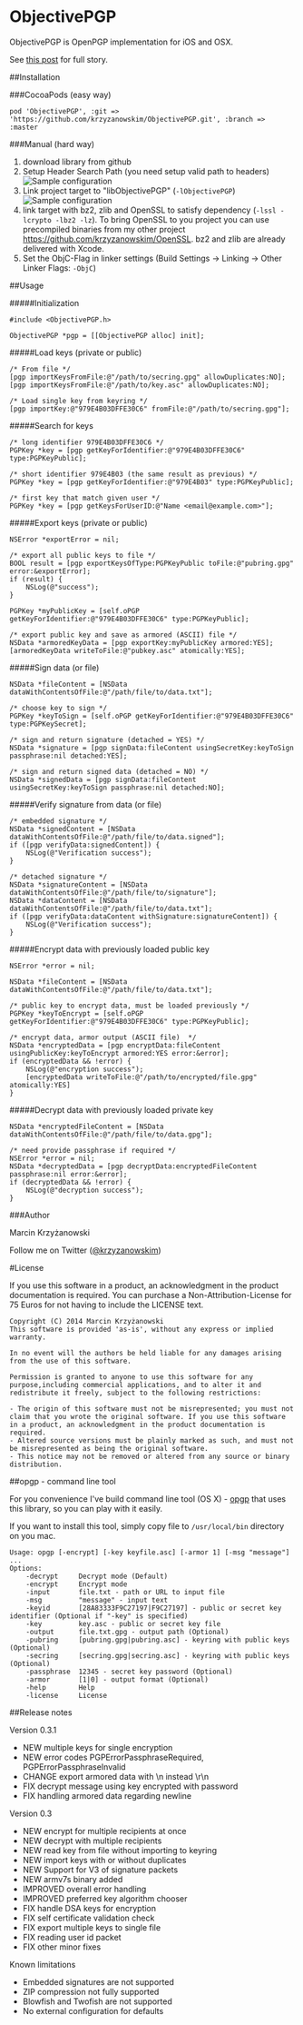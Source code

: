 ObjectivePGP
============

ObjectivePGP is OpenPGP implementation for iOS and OSX.

See [this post](https://medium.com/@krzyzanowskim/short-story-about-openpgp-for-ios-and-os-x-objectivepgp-9994547d4bea) for full story.

##Installation

###CocoaPods (easy way)

	pod 'ObjectivePGP', :git => 'https://github.com/krzyzanowskim/ObjectivePGP.git', :branch => :master

###Manual (hard way)

1. download library from github
2. Setup Header Search Path (you need setup valid path to headers)
![Sample configuration](http://cl.ly/image/153n3S2H0W2S/objectivepgp-set-headers.png)
3. Link project target to "libObjectivePGP" (`-lObjectivePGP`)
![Sample configuration](http://cl.ly/image/1z2s1O1h0c0F/objectivepgp-link-to-library.png)
4. link target with bz2, zlib and OpenSSL to satisfy dependency (`-lssl -lcrypto -lbz2 -lz`). To bring OpenSSL to you project you can use precompiled binaries from my other project https://github.com/krzyzanowskim/OpenSSL. bz2 and zlib are already delivered with Xcode.
5. Set the ObjC-Flag in linker settings (Build Settings -> Linking -> Other Linker Flags: `-ObjC`)

##Usage

#####Initialization

	#include <ObjectivePGP.h>
	
	ObjectivePGP *pgp = [[ObjectivePGP alloc] init];
	
#####Load keys (private or public)

	/* From file */
	[pgp importKeysFromFile:@"/path/to/secring.gpg" allowDuplicates:NO];
	[pgp importKeysFromFile:@"/path/to/key.asc" allowDuplicates:NO];
	
	/* Load single key from keyring */
	[pgp importKey:@"979E4B03DFFE30C6" fromFile:@"/path/to/secring.gpg"];
	
#####Search for keys

	/* long identifier 979E4B03DFFE30C6 */
	PGPKey *key = [pgp getKeyForIdentifier:@"979E4B03DFFE30C6" type:PGPKeyPublic];
	
	/* short identifier 979E4B03 (the same result as previous) */
	PGPKey *key = [pgp getKeyForIdentifier:@"979E4B03" type:PGPKeyPublic];
	
	/* first key that match given user */
	PGPKey *key = [pgp getKeysForUserID:@"Name <email@example.com>"];
	
#####Export keys (private or public)

	NSError *exportError = nil;
	
	/* export all public keys to file */
	BOOL result = [pgp exportKeysOfType:PGPKeyPublic toFile:@"pubring.gpg" error:&exportError];
	if (result) {
		NSLog(@"success");
	}
	
	PGPKey *myPublicKey = [self.oPGP getKeyForIdentifier:@"979E4B03DFFE30C6" type:PGPKeyPublic];
	
	/* export public key and save as armored (ASCII) file */
	NSData *armoredKeyData = [pgp exportKey:myPublicKey armored:YES];
	[armoredKeyData writeToFile:@"pubkey.asc" atomically:YES];

#####Sign data (or file)

	NSData *fileContent = [NSData dataWithContentsOfFile:@"/path/file/to/data.txt"];

	/* choose key to sign */
	PGPKey *keyToSign = [self.oPGP getKeyForIdentifier:@"979E4B03DFFE30C6" type:PGPKeySecret];

	/* sign and return signature (detached = YES) */
	NSData *signature = [pgp signData:fileContent usingSecretKey:keyToSign passphrase:nil detached:YES];

	/* sign and return signed data (detached = NO) */
	NSData *signedData = [pgp signData:fileContent usingSecretKey:keyToSign passphrase:nil detached:NO];
	
#####Verify signature from data (or file)

	/* embedded signature */
	NSData *signedContent = [NSData dataWithContentsOfFile:@"/path/file/to/data.signed"];
	if ([pgp verifyData:signedContent]) {
		NSLog(@"Verification success");
	}
	
	/* detached signature */
	NSData *signatureContent = [NSData dataWithContentsOfFile:@"/path/file/to/signature"];
	NSData *dataContent = [NSData dataWithContentsOfFile:@"/path/file/to/data.txt"];
	if ([pgp verifyData:dataContent withSignature:signatureContent]) {
		NSLog(@"Verification success");
	}
	
#####Encrypt data with previously loaded public key

    NSError *error = nil;

	NSData *fileContent = [NSData dataWithContentsOfFile:@"/path/file/to/data.txt"];
    
	/* public key to encrypt data, must be loaded previously */
	PGPKey *keyToEncrypt = [self.oPGP getKeyForIdentifier:@"979E4B03DFFE30C6" type:PGPKeyPublic];

	/* encrypt data, armor output (ASCII file)  */
	NSData *encryptedData = [pgp encryptData:fileContent usingPublicKey:keyToEncrypt armored:YES error:&error];
	if (encryptedData && !error) {
		NSLog(@"encryption success");
		[encryptedData writeToFile:@"/path/to/encrypted/file.gpg" atomically:YES]
	}


#####Decrypt data with previously loaded private key
    
	NSData *encryptedFileContent = [NSData dataWithContentsOfFile:@"/path/file/to/data.gpg"];
	
	/* need provide passphrase if required */
    NSError *error = nil;
	NSData *decryptedData = [pgp decryptData:encryptedFileContent passphrase:nil error:&error];
	if (decryptedData && !error) {
		NSLog(@"decryption success");
	}

###Author

Marcin Krzyżanowski

Follow me on Twitter ([@krzyzanowskim](http://twitter.com/krzyzanowskim))

#License

If you use this software in a product, an acknowledgment in the product documentation is required. You can purchase a Non-Attribution-License for 75 Euros for not having to include the LICENSE text.

```
Copyright (C) 2014 Marcin Krzyżanowski
This software is provided 'as-is', without any express or implied warranty. 

In no event will the authors be held liable for any damages arising from the use of this software. 

Permission is granted to anyone to use this software for any purpose,including commercial applications, and to alter it and redistribute it freely, subject to the following restrictions:

- The origin of this software must not be misrepresented; you must not claim that you wrote the original software. If you use this software in a product, an acknowledgment in the product documentation is required.
- Altered source versions must be plainly marked as such, and must not be misrepresented as being the original software.
- This notice may not be removed or altered from any source or binary distribution.
```

##opgp - command line tool

For you convenience I've build command line tool (OS X) - [opgp](https://github.com/krzyzanowskim/ObjectivePGP/blob/master/usr/local/bin/opgp) that uses this library, so you can play with it easily.

If you want to install this tool, simply copy file to `/usr/local/bin` directory on you mac.

	Usage: opgp [-encrypt] [-key keyfile.asc] [-armor 1] [-msg "message"] ...
	Options:
		-decrypt     Decrypt mode (Default)
		-encrypt     Encrypt mode 
		-input       file.txt - path or URL to input file
		-msg         "message" - input text
		-keyid       [28A83333F9C27197|F9C27197] - public or secret key identifier (Optional if "-key" is specified)
		-key         key.asc - public or secret key file
		-output      file.txt.gpg - output path (Optional)
		-pubring     [pubring.gpg|pubring.asc] - keyring with public keys (Optional)
		-secring     [secring.gpg|secring.asc] - keyring with public keys (Optional)
		-passphrase  12345 - secret key password (Optional)
		-armor       [1|0] - output format (Optional)
		-help        Help
		-license     License

##Release notes

Version 0.3.1

- NEW multiple keys for single encryption
- NEW error codes PGPErrorPassphraseRequired, PGPErrorPassphraseInvalid
- CHANGE export armored data with \n instead \r\n
- FIX decrypt message using key encrypted with password
- FIX handling armored data regarding newline

Version 0.3

- NEW encrypt for multiple recipients at once
- NEW decrypt with multiple recipients
- NEW read key from file without importing to keyring
- NEW import keys with or without duplicates
- NEW Support for V3 of signature packets
- NEW armv7s binary added
- IMPROVED overall error handling
- IMPROVED preferred key algorithm chooser
- FIX handle DSA keys for encryption
- FIX self certificate validation check
- FIX export multiple keys to single file
- FIX reading user id packet
- FIX other minor fixes

Known limitations

- Embedded signatures are not supported
- ZIP compression not fully supported
- Blowfish and Twofish are not supported
- No external configuration for defaults
